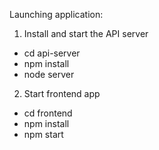 Launching application:

1. Install and start the API server
- cd api-server
- npm install
- node server

2. Start frontend app
- cd frontend
- npm install
- npm start
